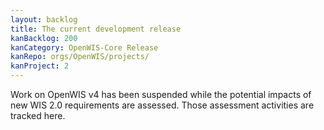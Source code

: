 ```yaml
---
layout: backlog
title: The current development release
kanBacklog: 200
kanCategory: OpenWIS-Core Release
kanRepo: orgs/OpenWIS/projects/
kanProject: 2
---
```


Work on OpenWIS v4 has been suspended while the potential impacts of new WIS 2.0 requirements are assessed. Those assessment activities are tracked here.

